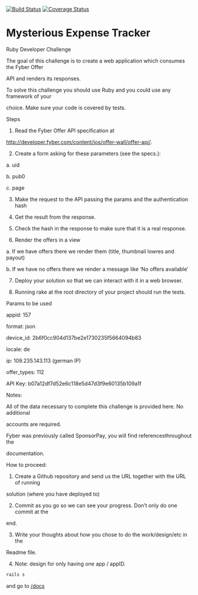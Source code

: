 [![Build Status](https://travis-ci.org/crasome/mysterious-api.svg?branch=offer_api_demo)](https://travis-ci.org/crasome/mysterious-api)
[![Coverage Status](https://coveralls.io/repos/crasome/mysterious-api/badge.png?branch=offer_api_demo)](https://coveralls.io/r/crasome/mysterious-api?branch=offer_api_demo)

# Mysterious Expense Tracker

Ruby Developer Challenge

The goal of this challenge is to create a web application which consumes the Fyber Offer

API and renders its responses.

To solve this challenge you should use Ruby and you could use any framework of your

choice. Make sure your code is covered by tests.

Steps

1. Read the Fyber Offer API specification at

http://developer.fyber.com/content/ios/offer-wall/offer-api/.

2. Create a form asking for these parameters (see the specs.):

a. uid

b. pub0

c. page

3. Make the request to the API passing the params and the authentication hash

4. Get the result from the response.

5. Check the hash in the response to make sure that it is a real response.

6. Render the offers in a view

a. If we have offers there we render them (title, thumbnail lowres and payout)

b. If we have no offers there we render a message like ‘No offers available’

7. Deploy your solution so that we can interact with it in a web browser.

8. Running rake at the root directory of your project should run the tests.

Params to be used

appid: 157

format: json

device_id: 2b6f0cc904d137be2e1730235f5664094b83

locale: de

ip: 109.235.143.113 (german IP)

offer_types: 112

API Key: b07a12df7d52e6c118e5d47d3f9e60135b109a1f

Notes:

All of the data necessary to complete this challenge is provided here. No additional

accounts are required.

Fyber was previously called SponsorPay, you will find references ​throughout the

documentation.

How to proceed:

1. Create a Github repository and send us the URL together with the URL of running

solution (where you have deployed to)

2. Commit as you go so we can see your progress. Don’t only do one commit at the

end.

3. Write your thoughts about how you chose to do the work/design/etc in the

Readme file.

4. Note: design for only having one app / appID.

``` sh
rails s
```

and go to [/docs](http://localhost:3000/docs)
